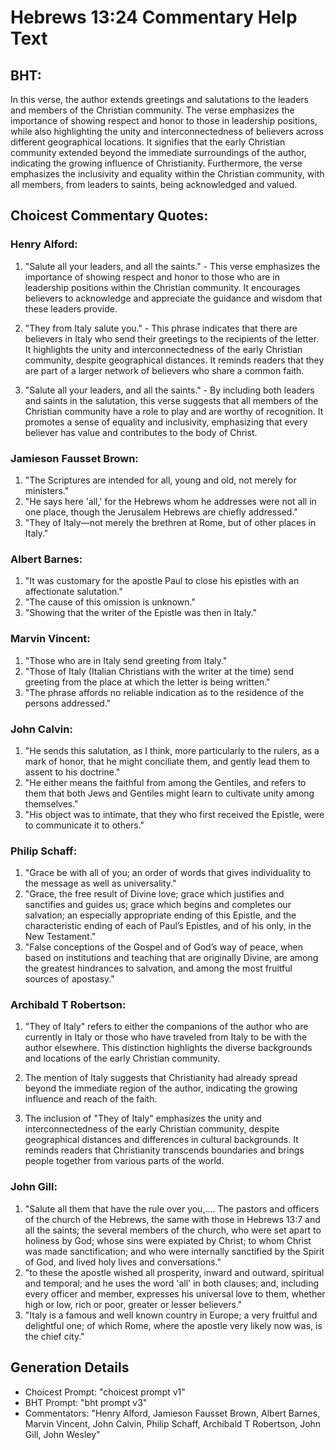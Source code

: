 # Hebrews 13:24 Commentary Help Text

## BHT:
In this verse, the author extends greetings and salutations to the leaders and members of the Christian community. The verse emphasizes the importance of showing respect and honor to those in leadership positions, while also highlighting the unity and interconnectedness of believers across different geographical locations. It signifies that the early Christian community extended beyond the immediate surroundings of the author, indicating the growing influence of Christianity. Furthermore, the verse emphasizes the inclusivity and equality within the Christian community, with all members, from leaders to saints, being acknowledged and valued.

## Choicest Commentary Quotes:
### Henry Alford:
1. "Salute all your leaders, and all the saints." - This verse emphasizes the importance of showing respect and honor to those who are in leadership positions within the Christian community. It encourages believers to acknowledge and appreciate the guidance and wisdom that these leaders provide.

2. "They from Italy salute you." - This phrase indicates that there are believers in Italy who send their greetings to the recipients of the letter. It highlights the unity and interconnectedness of the early Christian community, despite geographical distances. It reminds readers that they are part of a larger network of believers who share a common faith.

3. "Salute all your leaders, and all the saints." - By including both leaders and saints in the salutation, this verse suggests that all members of the Christian community have a role to play and are worthy of recognition. It promotes a sense of equality and inclusivity, emphasizing that every believer has value and contributes to the body of Christ.

### Jamieson Fausset Brown:
1. "The Scriptures are intended for all, young and old, not merely for ministers."
2. "He says here 'all,' for the Hebrews whom he addresses were not all in one place, though the Jerusalem Hebrews are chiefly addressed."
3. "They of Italy—not merely the brethren at Rome, but of other places in Italy."

### Albert Barnes:
1. "It was customary for the apostle Paul to close his epistles with an affectionate salutation."
2. "The cause of this omission is unknown."
3. "Showing that the writer of the Epistle was then in Italy."

### Marvin Vincent:
1. "Those who are in Italy send greeting from Italy."
2. "Those of Italy (Italian Christians with the writer at the time) send greeting from the place at which the letter is being written."
3. "The phrase affords no reliable indication as to the residence of the persons addressed."

### John Calvin:
1. "He sends this salutation, as I think, more particularly to the rulers, as a mark of honor, that he might conciliate them, and gently lead them to assent to his doctrine."
2. "He either means the faithful from among the Gentiles, and refers to them that both Jews and Gentiles might learn to cultivate unity among themselves."
3. "His object was to intimate, that they who first received the Epistle, were to communicate it to others."

### Philip Schaff:
1. "Grace be with all of you; an order of words that gives individuality to the message as well as universality." 
2. "Grace, the free result of Divine love; grace which justifies and sanctifies and guides us; grace which begins and completes our salvation; an especially appropriate ending of this Epistle, and the characteristic ending of each of Paul’s Epistles, and of his only, in the New Testament."
3. "False conceptions of the Gospel and of God’s way of peace, when based on institutions and teaching that are originally Divine, are among the greatest hindrances to salvation, and among the most fruitful sources of apostasy."

### Archibald T Robertson:
1. "They of Italy" refers to either the companions of the author who are currently in Italy or those who have traveled from Italy to be with the author elsewhere. This distinction highlights the diverse backgrounds and locations of the early Christian community.

2. The mention of Italy suggests that Christianity had already spread beyond the immediate region of the author, indicating the growing influence and reach of the faith.

3. The inclusion of "They of Italy" emphasizes the unity and interconnectedness of the early Christian community, despite geographical distances and differences in cultural backgrounds. It reminds readers that Christianity transcends boundaries and brings people together from various parts of the world.

### John Gill:
1. "Salute all them that have the rule over you,.... The pastors and officers of the church of the Hebrews, the same with those in Hebrews 13:7 and all the saints; the several members of the church, who were set apart to holiness by God; whose sins were expiated by Christ; to whom Christ was made sanctification; and who were internally sanctified by the Spirit of God, and lived holy lives and conversations."
2. "to these the apostle wished all prosperity, inward and outward, spiritual and temporal; and he uses the word 'all' in both clauses; and, including every officer and member, expresses his universal love to them, whether high or low, rich or poor, greater or lesser believers."
3. "Italy is a famous and well known country in Europe; a very fruitful and delightful one; of which Rome, where the apostle very likely now was, is the chief city."


## Generation Details
- Choicest Prompt: "choicest prompt v1"
- BHT Prompt: "bht prompt v3"
- Commentators: "Henry Alford, Jamieson Fausset Brown, Albert Barnes, Marvin Vincent, John Calvin, Philip Schaff, Archibald T Robertson, John Gill, John Wesley"
